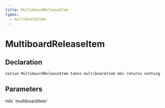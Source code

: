 ```yaml
---
title: MultiboardReleaseItem
types:
  - multiboarditem
---
```


# MultiboardReleaseItem

## Declaration

```
native MultiboardReleaseItem takes multiboarditem mbi returns nothing
```

## Parameters
<dl>
  <dt>mbi `multiboarditem`</dt>
  <dd></dd>
</dl>